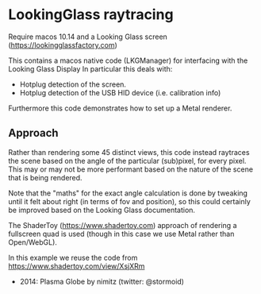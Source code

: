 # LookingGlass raytracing

Require macos 10.14 and a Looking Glass screen (https://lookingglassfactory.com)

This contains a macos native code (LKGManager) for interfacing with the Looking Glass Display 
In particular this deals with:
- Hotplug detection of the screen.
- Hotplug detection of the USB HID device (i.e. calibration info)

Furthermore this code demonstrates how to set up a Metal renderer.

## Approach

Rather than rendering some 45 distinct views, this code instead raytraces the scene based on the angle of the particular (sub)pixel, for every pixel.  This may or may not be more performant based on the nature of the scene that is being rendered.

Note that the "maths" for the exact angle calculation is done by tweaking until it felt about right (in terms of fov and position), so this could certainly be improved based on the Looking Glass documentation.

The ShaderToy (https://www.shadertoy.com) approach of rendering a fullscreen quad is used (though in this case we use Metal rather than Open/WebGL).

In this example we reuse the code from https://www.shadertoy.com/view/XsjXRm 
- 2014: Plasma Globe by nimitz (twitter: @stormoid)



